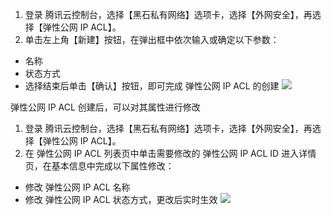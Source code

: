 1. 登录 腾讯云控制台，选择【黑石私有网络】选项卡，选择【外网安全】，再选择【弹性公网 IP ACL】。
2. 单击左上角【新建】按钮，在弹出框中依次输入或确定以下参数：
 - 名称
 - 状态方式
 - 选择结束后单击【确认】按钮，即可完成 弹性公网 IP ACL 的创建
![](https://main.qcloudimg.com/raw/e8b373fc37931292679bde50aea34ad8.png)

弹性公网 IP ACL 创建后，可以对其属性进行修改
1. 登录 腾讯云控制台，选择【黑石私有网络】选项卡，选择【外网安全】，再选择【弹性公网 IP ACL】。
2. 在 弹性公网 IP ACL 列表页中单击需要修改的 弹性公网 IP ACL ID 进入详情页，在基本信息中完成以下属性修改：

- 修改 弹性公网 IP ACL 名称
- 修改 弹性公网 IP ACL 状态方式，更改后实时生效
![](https://main.qcloudimg.com/raw/28431a0fc925499e9362753f0a7a0dc2.png)